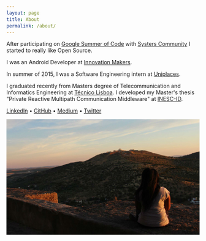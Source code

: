 ```yaml
---
layout: page
title: About
permalink: /about/
---
```


After participating on [Google Summer of Code](https://summerofcode.withgoogle.com) with [Systers Community](https://anitab.org/systers/) I started to really like Open Source.

I was an Android Developer at [Innovation Makers](https://inm.pt/).

In summer of 2015, I was a Software Engineering intern at [Uniplaces](https://uniplaces.com/).

I graduated recently from Masters degree of Telecommunication and Informatics Engineering at [Técnico Lisboa](https://tecnico.ulisboa.pt/). I developed my Master's thesis "Private Reactive Multipath Communication Middleware" at [INESC-ID](https://www.inesc-id.pt/).

[LinkedIn](https://www.linkedin.com/in/isabelcmdcosta) • [GitHub](https://github.com/isabelcosta) • [Medium](https://medium.com/@isabelcmdcosta) • [Twitter](https://twitter.com/isabelcmdcosta)

![Isabel in hometown](/assets/images/me-in-hometown.jpg)
